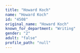 ```yaml
---
title: "Howard Koch"
name: "Howard Koch"
id: "4508"
original_name: "Howard Koch"
known_for_department: "Writing"
gender: "2"
adult: "false"
profile_path: "null"
---
```

